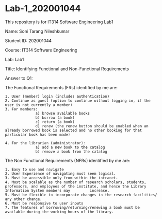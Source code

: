 # Lab-1_202001044
This repository is for IT314 Software Engineering Lab1




Name: Soni Tarang Nileshkumar

Student ID: 202001044

Course: IT314 Software Engineering

Lab: Lab1

Title: Identifying Functional and Non-Functional Requirements





Answer to Q1:


The Functional Requirements (FRs) identified by me are:

    1. User (member) login (includes authentication)
    2. Continue as guest (option to continue without logging in, if the user is not currently a member)
    3. For members:
                  a) browse available books
                  b) borrow (a book)
                  c) return (a book)
                  d) renew (the renew button should be enabled when an already borrowed book is selected and no other booking for that particular book has been made)

    4. For the librarian (administrator):
                  a) add a new book to the catalog
                  b) remove a book from the catalog







The Non Functional Requirements (NFRs) identified by me are:

    1. Easy to use and navigate
    2. User Experience of navigating must seem logical.
    3. Must be accessible only from within the intranet.
    4. Must be scalable as the number of research scholars, students, professors, and employees of the institute, and hence the Library Information System members may         increase.
    5. Must be flexible to incorporate changes in the research facilities/ any other change.
    6. Must be responsive to user inputs
    7. The features of borrowing/returning/renewing a book must be available during the working hours of the library.
    
    
    
    





          





